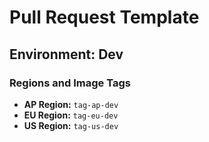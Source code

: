 # Pull Request Template

## Environment: Dev

### Regions and Image Tags

- **AP Region:** `tag-ap-dev`
- **EU Region:** `tag-eu-dev`
- **US Region:** `tag-us-dev`
